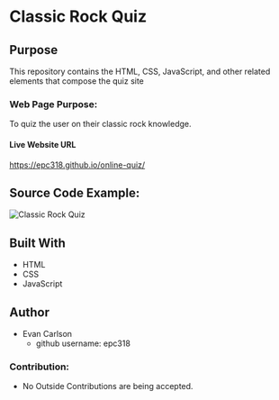 # Classic Rock Quiz

## Purpose
This repository contains the HTML, CSS, JavaScript, and other related elements that compose the quiz site

### Web Page Purpose:
To quiz the user on their classic rock knowledge.

#### Live Website URL
https://epc318.github.io/online-quiz/

## Source Code Example:
![Classic Rock Quiz](https://github.com/epc318/online-quiz/tree/main/Assets/images)

## Built With
* HTML
* CSS
* JavaScript

## Author
* Evan Carlson
    - github username: epc318

### Contribution:
* No Outside Contributions are being accepted.